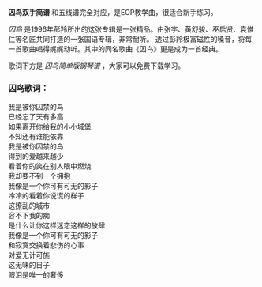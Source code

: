 

**囚鸟双手简谱** 和五线谱完全对应，是EOP教学曲，很适合新手练习。

_囚鸟_ 是1996年彭羚所出的这张专辑是一张精品。由张宇、黄舒骏、巫启贤、袁惟仁等名匠共同打造的一张国语专辑，非常耐听。
透过彭羚极富磁性的嗓音，将每一首歌曲唱得娓娓动听。其中的同名歌曲《囚鸟》更是成为一首经典。

歌词下方是 _囚鸟简单版钢琴谱_ ，大家可以免费下载学习。

### 囚鸟歌词：

我是被你囚禁的鸟  
已经忘了天有多高  
如果离开你给我的小小城堡  
不知还有谁能依靠  
我是被你囚禁的鸟  
得到的爱越来越少  
看着你的笑在别人眼中燃烧  
我却要不到一个拥抱  
我像是一个你可有可无的影子  
冷冷的看着你说谎的样子  
这撩乱的城市  
容不下我的痴  
是什么让你这样迷恋这样的放肆  
我像是一个你可有可无的影子  
和寂寞交换着悲伤的心事  
对爱无计可施  
这无味的日子  
眼泪是唯一的奢侈

